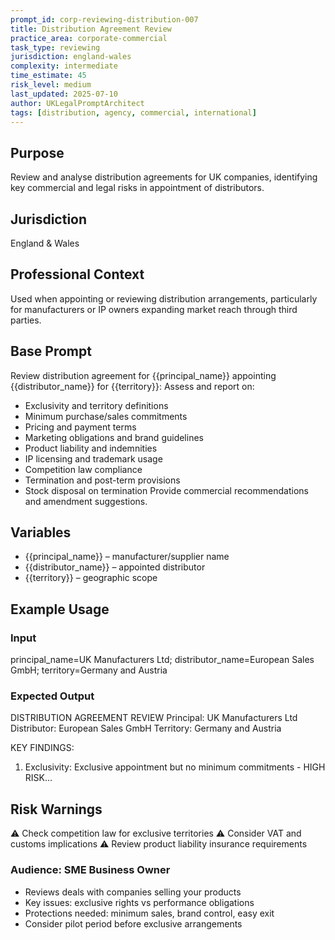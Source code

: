 ```yaml
---
prompt_id: corp-reviewing-distribution-007
title: Distribution Agreement Review
practice_area: corporate-commercial
task_type: reviewing
jurisdiction: england-wales
complexity: intermediate
time_estimate: 45
risk_level: medium
last_updated: 2025-07-10
author: UKLegalPromptArchitect
tags: [distribution, agency, commercial, international]
---
```


## Purpose
Review and analyse distribution agreements for UK companies, identifying key commercial and legal risks in appointment of distributors.

## Jurisdiction
England & Wales

## Professional Context
Used when appointing or reviewing distribution arrangements, particularly for manufacturers or IP owners expanding market reach through third parties.

## Base Prompt
Review distribution agreement for {{principal_name}} appointing {{distributor_name}} for {{territory}}:
Assess and report on:
- Exclusivity and territory definitions
- Minimum purchase/sales commitments
- Pricing and payment terms
- Marketing obligations and brand guidelines
- Product liability and indemnities
- IP licensing and trademark usage
- Competition law compliance
- Termination and post-term provisions
- Stock disposal on termination
Provide commercial recommendations and amendment suggestions.

## Variables
- {{principal_name}} – manufacturer/supplier name
- {{distributor_name}} – appointed distributor
- {{territory}} – geographic scope

## Example Usage
### Input
principal_name=UK Manufacturers Ltd; distributor_name=European Sales GmbH; territory=Germany and Austria

### Expected Output
DISTRIBUTION AGREEMENT REVIEW
Principal: UK Manufacturers Ltd
Distributor: European Sales GmbH
Territory: Germany and Austria

KEY FINDINGS:
1. Exclusivity: Exclusive appointment but no minimum commitments - HIGH RISK...

## Risk Warnings
⚠️ Check competition law for exclusive territories
⚠️ Consider VAT and customs implications
⚠️ Review product liability insurance requirements

### Audience: SME Business Owner
- Reviews deals with companies selling your products
- Key issues: exclusive rights vs performance obligations
- Protections needed: minimum sales, brand control, easy exit
- Consider pilot period before exclusive arrangements
